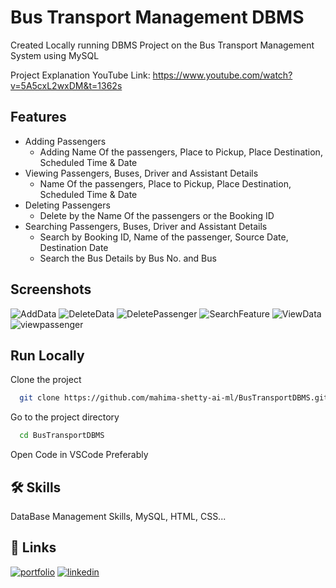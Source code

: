 
# Bus Transport Management DBMS

Created Locally running DBMS Project on the Bus Transport Management System using MySQL

Project Explanation
YouTube Link: https://www.youtube.com/watch?v=5A5cxL2wxDM&t=1362s

## Features

* Adding Passengers
  - Adding Name Of the passengers, Place to Pickup, Place Destination, Scheduled Time & Date
* Viewing Passengers, Buses, Driver and Assistant Details
  - Name Of the passengers, Place to Pickup, Place Destination, Scheduled Time & Date
* Deleting Passengers
  - Delete by the Name Of the passengers or the Booking ID
* Searching Passengers, Buses, Driver and Assistant Details
  - Search by Booking ID, Name of the passenger, Source Date, Destination Date
  - Search the Bus Details by Bus No. and Bus
                              



## Screenshots


![AddData](https://user-images.githubusercontent.com/41589522/128607700-eaa26294-1552-43ab-a19b-cdfdc9ce6531.JPG)
![DeleteData](https://user-images.githubusercontent.com/41589522/128607756-fb547216-d66a-4135-8fcc-f05c9432a087.JPG)
![DeletePassenger](https://user-images.githubusercontent.com/41589522/128607758-e58779c5-20df-40e3-9f24-2a3d4aff44b6.JPG)
![SearchFeature](https://user-images.githubusercontent.com/41589522/128607759-21bd62a7-2d80-4c0f-8e3f-54cf31f23deb.JPG)
![ViewData](https://user-images.githubusercontent.com/41589522/128607760-3dd42d0f-67ea-4221-bd4b-90790e19c955.JPG)
![viewpassenger](https://user-images.githubusercontent.com/41589522/128607761-35838ea4-2c8d-4b93-a2f0-0c33bdd55851.JPG)

  
## Run Locally

Clone the project
```bash
  git clone https://github.com/mahima-shetty-ai-ml/BusTransportDBMS.git
```

Go to the project directory

```bash
  cd BusTransportDBMS
```

Open Code in VSCode Preferably 

  
## 🛠 Skills
DataBase Management Skills, MySQL, HTML, CSS...

  
## 🔗 Links
[![portfolio](https://img.shields.io/badge/my_portfolio-000?style=for-the-badge&logo=ko-fi&logoColor=white)](https://github.com/mahima-shetty-ai-ml)
[![linkedin](https://img.shields.io/badge/linkedin-0A66C2?style=for-the-badge&logo=linkedin&logoColor=white)](https://www.linkedin.com/mahima-shetty/)


  
